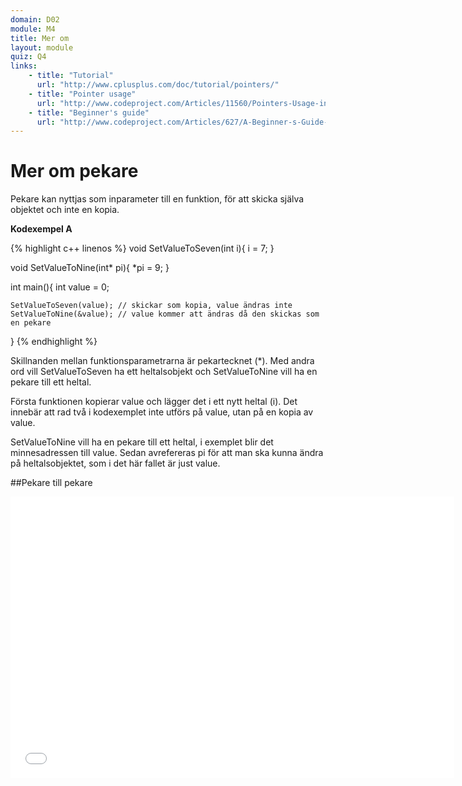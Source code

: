```yaml
---
domain: D02
module: M4
title: Mer om
layout: module
quiz: Q4
links:
    - title: "Tutorial"
      url: "http://www.cplusplus.com/doc/tutorial/pointers/"
    - title: "Pointer usage"
      url: "http://www.codeproject.com/Articles/11560/Pointers-Usage-in-C-Beginners-to-Advanced#2"
    - title: "Beginner's guide"
      url: "http://www.codeproject.com/Articles/627/A-Beginner-s-Guide-to-Pointers"
---
```


# Mer om pekare

Pekare kan nyttjas som inparameter till en funktion, för att skicka själva objektet och inte en kopia.

__Kodexempel A__

{% highlight c++ linenos %}
    void SetValueToSeven(int i){
    i = 7;
}
 
void SetValueToNine(int* pi){
    *pi = 9;
}
 
int main(){
    int value = 0;
 
    SetValueToSeven(value); // skickar som kopia, value ändras inte
    SetValueToNine(&value); // value kommer att ändras då den skickas som en pekare
}
{% endhighlight %}

Skillnanden mellan funktionsparametrarna är pekartecknet (*).
Med andra ord vill SetValueToSeven ha ett heltalsobjekt och SetValueToNine vill ha en pekare till ett heltal.

Första funktionen kopierar value och lägger det i ett nytt heltal (i).
Det innebär att rad två i kodexemplet inte utförs på value, utan på en kopia av value.

SetValueToNine vill ha en pekare till ett heltal, i exemplet blir det minnesadressen till value.
Sedan avrefereras pi för att man ska kunna ändra på heltalsobjektet, som i det här fallet är just value.

##Pekare till pekare

<iframe width="710" height="450" src="//www.youtube.com/embed/d3kd5KbGB48" frameborder="0" allowfullscreen></iframe>

